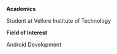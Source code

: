 **Academics**

Student at Vellore Institute of Technology

**Field of Interest**

Android Development
